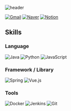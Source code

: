 ![header](https://capsule-render.vercel.app/api?text=성우의%20github&type=rect&section=header&height=200&color=gradient&fontSize=50)

[![Gmail](https://img.shields.io/badge/Gmail-EA4335?style=flat&logo=Gmail&logoColor=white&link=mailto:swkim0128@gmail.com)](mailto:swkim0128@gmail.com)
[![Naver](https://img.shields.io/badge/Naver-03C75A?style=flat&logo=Naver&logoColor=white&link=mailto:swkim0128@naver.com)](mailto:swkim0128@naver.com)
[![Notion](https://img.shields.io/badge/Notion-000000?style=flat&logo=Notion&logoColor=white&link=https://swkim0128.notion.site/918c20a3439740279382aa72cd91a241)](https://swkim0128.notion.site/918c20a3439740279382aa72cd91a241)

## Skills

### Language

![Java](https://img.shields.io/badge/Java-007396?style=flat&logo=Java&logoColor=white)
![Python](https://img.shields.io/badge/Python-3776AB?style=flat&logo=Python&logoColor=white)
![JavaScript](https://img.shields.io/badge/JavaScript-F7DF1E?style=flat&logo=JavaScript&logoColor=white)

### Framework / Library

![Spring](https://img.shields.io/badge/Spring-6DB33F?style=flat&logo=Spring&logoColor=white)
![Vue.js](https://img.shields.io/badge/Vue.js-4FC08D?style=flat&logo=Vue.js&logoColor=white)

### Tools

![Docker](https://img.shields.io/badge/Docker-2496ED?style=flat&logo=Docker&logoColor=white)
![Jenkins](https://img.shields.io/badge/Jenkins-D24939?style=flat&logo=Jenkins&logoColor=white)
![Git](https://img.shields.io/badge/Git-F05032?style=flat&logo=Git&logoColor=white)

